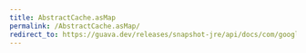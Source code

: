 ```yaml
---
title: AbstractCache.asMap
permalink: /AbstractCache.asMap/
redirect_to: https://guava.dev/releases/snapshot-jre/api/docs/com/google/common/cache/AbstractCache.html#asMap--
---
```

